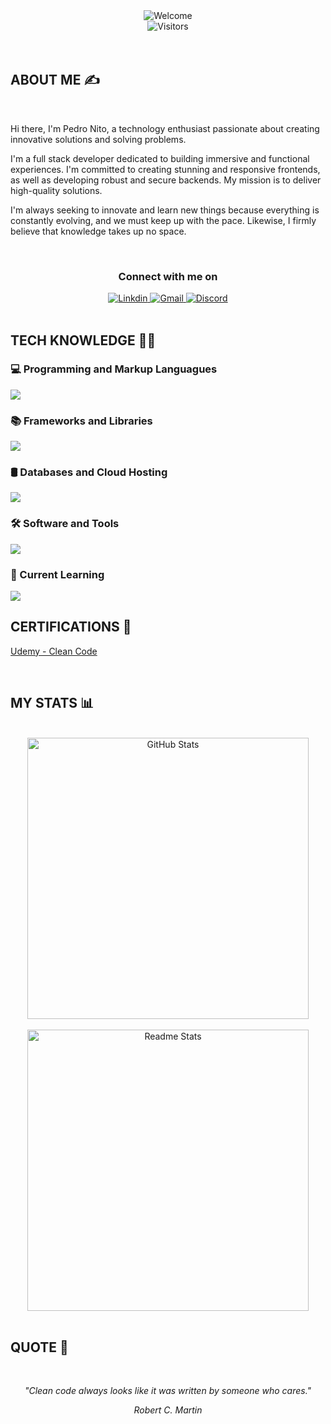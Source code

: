 <div align="center">
    <img src="https://readme-typing-svg.demolab.com?font=JetBrains+Mono&size=44&pause=1000&color=5092FF&center=true&vCenter=true&random=false&width=500&height=150&lines=Welcome+%F0%9F%91%8B" alt="Welcome" />
</div>

<div align="center">
    <img src="https://komarev.com/ghpvc/?username=PedroNito&style=for-the-badge&color=5092FF&label=Visitors" alt="Visitors" />
</div>

<br>
<br>

 ## ABOUT ME ✍️
<br>
<div>

Hi there, I'm Pedro Nito, a technology enthusiast passionate about creating innovative solutions and solving problems.

I'm a full stack developer dedicated to building immersive and functional experiences. I'm committed to creating stunning and responsive frontends, as well as developing robust and secure backends. My mission is to deliver high-quality solutions.

I'm always seeking to innovate and learn new things because everything is constantly evolving, and we must keep up with the pace. Likewise, I firmly believe that knowledge takes up no space.

</div>
<br>

<div align="center">
<!-- ### Connect with me on  -->

<h3> Connect with me on </h3>
    <a href="https://www.linkedin.com/in/pedro-nito-b20126205/">
        <img alt="Linkdin" src="https://img.shields.io/badge/linkedin-badge?style=for-the-badge&logo=linkedin&color=%230A66C2">
    <a/>
    <a href="mailto:pedro.nito.23@gmail.com">
        <img alt="Gmail" src="https://img.shields.io/badge/gmail-bagde?style=for-the-badge&logo=gmail&logoColor=%23FFFFFF&color=%23EA4335">
    <a/>
    <a href="https://discordapp.com/users/593920040454324224">
        <img alt="Discord" src="https://img.shields.io/badge/discord-badge?style=for-the-badge&logo=discord&logoColor=white&color=%235865F2">
    <a/>
</div>

<br>

## TECH KNOWLEDGE 👨‍💻

### 💻 Programming and Markup Languagues 
<img src="https://skillicons.dev/icons?i=html,css,js,nodejs,php,cpp,cs,md"/>

### 📚 Frameworks and Libraries
<img src="https://skillicons.dev/icons?i=vue,pinia,npm,laravel,dotnet,bootstrap,tailwind,jquery"/>

### 🛢️ Databases and Cloud Hosting
<img src="https://skillicons.dev/icons?i=mysql,postgres"/>

### 🛠️ Software and Tools
<img src="https://skillicons.dev/icons?i=git,github,vscode,webstorm,phpstorm,windows,linux,figma,postman"/>

### 🌱 Current Learning 
<img src="https://skillicons.dev/icons?i=angular,ts"/>

<br>

## CERTIFICATIONS 🏅
<a href="https://udemy-certificate.s3.amazonaws.com/pdf/UC-732b1f69-ef8b-48a1-88aa-482c438669ab.pdf">Udemy - Clean Code</a>

<br>

## MY STATS 📊

<br>

<div align="center">
    <img width=450 src="https://streak-stats.demolab.com?user=PedroNito&theme=react" alt="GitHub Stats" />
</div>

<br/>

<div align="center">
    <img width=450 src="https://github-readme-stats.vercel.app/api?username=PedroNito&show_icons=true&theme=react&rank_icon=github" alt="Readme Stats" />
</div>

<br>

## QUOTE 💭

<br>
<div align="center">

*"Clean code always looks like it was written by someone who cares."*
<br>

*Robert C. Martin*

</div>

